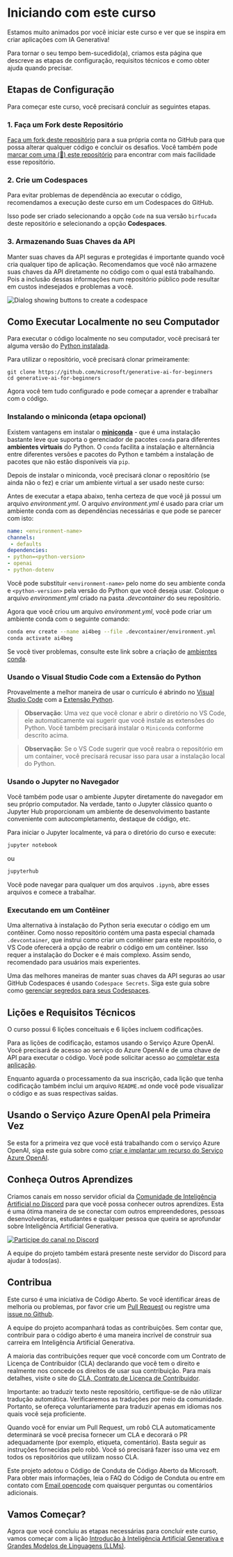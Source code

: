 # Iniciando com este curso

Estamos muito animados por você iniciar este curso e ver que se inspira em criar aplicações com IA Generativa!

Para tornar o seu tempo bem-sucedido(a), criamos esta página que descreve as etapas de configuração, requisitos técnicos e como obter ajuda quando precisar.

## Etapas de Configuração

Para começar este curso, você precisará concluir as seguintes etapas.

### 1. Faça um Fork deste Repositório

[Faça um fork deste repositório](https://github.com/microsoft/generative-ai-for-beginners/fork?WT.mc_id=academic-105485-koreyst) para a sua própria conta no GitHub para que possa alterar qualquer código e concluir os desafios. Você também pode [marcar com uma (🌟) este repositório](https://docs.github.com/en/get-started/exploring-projects-on-github/saving-repositories-with-stars?WT.mc_id=academic-105485-koreyst) para encontrar com mais facilidade esse repositório.

### 2. Crie um Codespaces

Para evitar problemas de dependência ao executar o código, recomendamos a execução deste curso em um Codespaces do GitHub.

Isso pode ser criado selecionando a opção `Code` na sua versão `birfucada` deste repositório e selecionando a opção **Codespaces**.

### 3. Armazenando Suas Chaves da API

Manter suas chaves da API seguras e protegidas é importante quando você cria qualquer tipo de aplicação. Recomendamos que você não armazene suas chaves da API diretamente no código com o qual está trabalhando. Pois a inclusão dessas informações num repositório público pode resultar em custos indesejados e problemas a você.

![Dialog showing buttons to create a codespace](../../images/who-will-pay.webp?WT.mc_id=academic-105485-koreyst)

## Como Executar Localmente no seu Computador

Para executar o código localmente no seu computador, você precisará ter alguma versão do [Python instalada](https://www.python.org/downloads?WT.mc_id=academic-105485-koreyst).

Para utilizar o repositório, você precisará clonar primeiramente:

```shell
git clone https://github.com/microsoft/generative-ai-for-beginners
cd generative-ai-for-beginners
```

Agora você tem tudo configurado e pode começar a aprender e trabalhar com o código.

### Instalando o miniconda (etapa opcional)

Existem vantagens em instalar o **[miniconda](https://conda.io/en/latest/miniconda.html)** - que é uma instalação bastante leve que suporta o gerenciador de pacotes `conda` para diferentes **ambientes virtuais** do Python. O `conda` facilita a instalação e alternância entre diferentes versões e pacotes do Python e também a instalação de pacotes que não estão disponíveis via `pip`.

Depois de instalar o miniconda, você precisará clonar o repositório (se ainda não o fez) e criar um ambiente virtual a ser usado neste curso:

Antes de executar a etapa abaixo, tenha certeza de que você já possui um arquivo *environment.yml*. O arquivo *environment.yml* é usado para criar um ambiente conda com as dependências necessárias e que pode se parecer com isto:

```yml
name: <environment-name>
channels:  
 - defaults
dependencies:  
- python=<python-version>  
- openai  
- python-dotenv
```

Você pode substituir `<environment-name>` pelo nome do seu ambiente conda e `<python-version>` pela versão do Python que você deseja usar. Coloque o arquivo *environment.yml* criado na pasta *.devcontainer* do seu repositório.

Agora que você criou um arquivo *environment.yml*, você pode criar um ambiente conda com o seguinte comando:

```bash
conda env create --name ai4beg --file .devcontainer/environment.yml
conda activate ai4beg
```

Se você tiver problemas, consulte este link sobre a criação de [ambientes conda](https://docs.conda.io/projects/conda/en/latest/user-guide/tasks/manage-environments.html).

### Usando o Visual Studio Code com a Extensão do Python

Provavelmente a melhor maneira de usar o currículo é abrindo no [Visual Studio Code](http://code.visualstudio.com/?WT.mc_id=academic-105485-koreyst) com a [Extensão Python](https://marketplace.visualstudio.com/items?itemName=ms-python.python&WT.mc_id=academic-105485-koreyst).

> **Observação**: Uma vez que você clonar e abrir o diretório no VS Code, ele automaticamente vai sugerir que você instale as extensões do Python. Você também precisará instalar o `Miniconda` conforme descrito acima.

> **Observação**: Se o VS Code sugerir que você reabra o repositório em um container, você precisará recusar isso para usar a instalação local do Python. 

### Usando o Jupyter no Navegador

Você também pode usar o ambiente Jupyter diretamente do navegador em seu próprio computador. Na verdade, tanto o Jupyter clássico quanto o Jupyter Hub proporcionam um ambiente de desenvolvimento bastante conveniente com autocompletamento, destaque de código, etc.

Para iniciar o Jupyter localmente, vá para o diretório do curso e execute:

```bash
jupyter notebook
```

ou

```bash
jupyterhub
```

Você pode navegar para qualquer um dos arquivos `.ipynb`, abre esses arquivos e comece a trabalhar.

### Executando em um Contêiner

Uma alternativa à instalação do Python seria executar o código em um contêiner. Como nosso repositório contém uma pasta especial chamada `.devcontainer`, que instrui como criar um contêiner para este repositório, o VS Code oferecerá a opção de reabrir o código em um contêiner. Isso requer a instalação do Docker e é mais complexo. Assim sendo, recomendado para usuários mais experientes.

Uma das melhores maneiras de manter suas chaves da API seguras ao usar GitHub Codespaces é usando `Codespace Secrets`. Siga este guia sobre como [gerenciar segredos para seus Codespaces](https://docs.github.com/en/codespaces/managing-your-codespaces/managing-secrets-for-your-codespaces?WT.mc_id=academic-105485-koreyst).

## Lições e Requisitos Técnicos

O curso possui 6 lições conceituais e 6 lições incluem codificações.

Para as lições de codificação, estamos usando o Serviço Azure OpenAI. Você precisará de acesso ao serviço do Azure OpenAI e de uma chave de API para executar o código. Você pode solicitar acesso ao [completar esta aplicação](https://customervoice.microsoft.com/Pages/ResponsePage.aspx?id=v4j5cvGGr0GRqy180BHbR7en2Ais5pxKtso_Pz4b1_xUOFA5Qk1UWDRBMjg0WFhPMkIzTzhKQ1dWNyQlQCN0PWcu&culture=en-us&country=us?WT.mc_id=academic-105485-koreyst).

Enquanto aguarda o processamento da sua inscrição, cada lição que tenha codificação também inclui um arquivo `README.md` onde você pode visualizar o código e as suas respectivas saídas.

## Usando o Serviço Azure OpenAI pela Primeira Vez

Se esta for a primeira vez que você está trabalhando com o serviço Azure OpenAI, siga este guia sobre como [criar e implantar um recurso do Serviço Azure OpenAI](https://learn.microsoft.com/azure/ai-services/openai/how-to/create-resource?pivots=web-portal&WT.mc_id=academic-105485-koreyst).

## Conheça Outros Aprendizes

Criamos canais em nosso servidor oficial da [Comunidade de Inteligência Artificial no Discord](https://aka.ms/genai-discord?WT.mc_id=academic-105485-koreyst) para que você possa conhecer outros aprendizes. Esta é uma ótima maneira de se conectar com outros empreendedores, pessoas desenvolvedoras, estudantes e qualquer pessoa que queira se aprofundar sobre Inteligência Artificial Generativa.

[![Participe do canal no Discord](https://dcbadge.limes.pink/api/server/ByRwuEEgH4)](https://aka.ms/genai-discord?WT.mc_id=academic-105485-koreyst)

A equipe do projeto também estará presente neste servidor do Discord para ajudar à todos(as).

## Contribua

Este curso é uma iniciativa de Código Aberto. Se você identificar áreas de melhoria ou problemas, por favor crie um [Pull Request](https://github.com/microsoft/generative-ai-for-beginners/pulls?WT.mc_id=academic-105485-koreyst) ou registre uma [issue no Github](https://github.com/microsoft/generative-ai-for-beginners/issues?WT.mc_id=academic-105485-koreyst).

A equipe do projeto acompanhará todas as contribuições. Sem contar que, contribuir para o código aberto é uma maneira incrível de construir sua carreira em Inteligência Artificial Generativa.

A maioria das contribuições requer que você concorde com um Contrato de Licença de Contribuidor (CLA) declarando que você tem o direito e realmente nos concede os direitos de usar sua contribuição. Para mais detalhes, visite o site do [CLA, Contrato de Licença de Contribuidor](https://cla.microsoft.com?WT.mc_id=academic-105485-koreyst).

Importante: ao traduzir texto neste repositório, certifique-se de não utilizar tradução automática. Verificaremos as traduções por meio da comunidade. Portanto, se ofereça voluntariamente para traduzir apenas em idiomas nos quais você seja proficiente.

Quando você for enviar um Pull Request, um robô CLA automaticamente determinará se você precisa fornecer um CLA e decorará o PR adequadamente (por exemplo, etiqueta, comentário). Basta seguir as instruções fornecidas pelo robô. Você só precisará fazer isso uma vez em todos os repositórios que utilizam nosso CLA.

Este projeto adotou o Código de Conduta de Código Aberto da Microsoft. Para obter mais informações, leia o FAQ do Código de Conduta ou entre em contato com [Email opencode](opencode@microsoft.com) com quaisquer perguntas ou comentários adicionais.

## Vamos Começar?

Agora que você concluiu as etapas necessárias para concluir este curso, vamos começar com a lição [Introdução à Inteligência Artificial Generativa e Grandes Modelos de Linguagens (LLMs)](../../../01-introduction-to-genai/translations/pt-br/README.md?WT.mc_id=academic-105485-koreyst).

